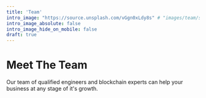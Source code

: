 ```yaml
---
title: 'Team'
intro_image: "https://source.unsplash.com/vGgn0xLdy8s" # "images/team/smartworks-coworking-cW4lLTavU80-unsplash.jpg"
intro_image_absolute: false
intro_image_hide_on_mobile: false
draft: true
---
```


# Meet The Team

Our team of qualified engineers and blockchain experts can help your business at any stage of it's growth.
